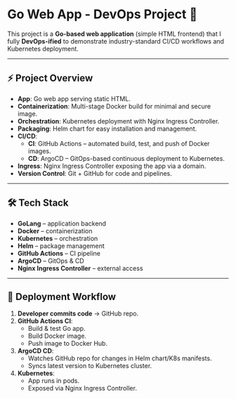 # Go Web App - DevOps Project 🚀

This project is a **Go-based web application** (simple HTML frontend) that I fully **DevOps-ified** to demonstrate industry-standard CI/CD workflows and Kubernetes deployment.

---

## ⚡ Project Overview
- **App**: Go web app serving static HTML.
- **Containerization**: Multi-stage Docker build for minimal and secure image.
- **Orchestration**: Kubernetes deployment with Nginx Ingress Controller.
- **Packaging**: Helm chart for easy installation and management.
- **CI/CD**:
  - **CI**: GitHub Actions – automated build, test, and push of Docker images.
  - **CD**: ArgoCD – GitOps-based continuous deployment to Kubernetes.
- **Ingress**: Nginx Ingress Controller exposing the app via a domain.
- **Version Control**: Git + GitHub for code and pipelines.

---

## 🛠️ Tech Stack
- **GoLang** – application backend  
- **Docker** – containerization  
- **Kubernetes** – orchestration  
- **Helm** – package management  
- **GitHub Actions** – CI pipeline  
- **ArgoCD** – GitOps & CD  
- **Nginx Ingress Controller** – external access  

---

## 🚀 Deployment Workflow

1. **Developer commits code** → GitHub repo.  
2. **GitHub Actions CI**:  
   - Build & test Go app.  
   - Build Docker image.  
   - Push image to Docker Hub.  
3. **ArgoCD CD**:  
   - Watches GitHub repo for changes in Helm chart/K8s manifests.  
   - Syncs latest version to Kubernetes cluster.  
4. **Kubernetes**:  
   - App runs in pods.  
   - Exposed via Nginx Ingress Controller.  
